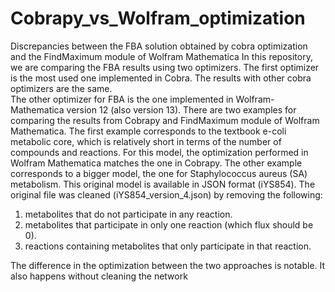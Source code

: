 # Cobrapy_vs_Wolfram_optimization
Discrepancies between the FBA solution obtained by cobra optimization and the FindMaximum module of Wolfram Mathematica
In this repository, we are comparing the FBA results using two optimizers. The first optimizer is the most used one implemented in Cobra. 
The results with other cobra optimizers are the same.  
The other optimizer for FBA is the one implemented in Wolfram-Mathematica version 12 (also version 13). 
There are two examples for comparing the results from Cobrapy and FindMaximum module of Wolfram Mathematica.
The first example corresponds to the textbook e-coli metabolic core, which is relatively short in terms of the number of compounds and reactions. 
For this model, the optimization performed in Wolfram Mathematica matches the one in Cobrapy. 
The other example corresponds to a bigger model, the one for Staphylococcus aureus (SA) metabolism.
This original model is available in JSON format (iYS854). 
The original file was cleaned (iYS854_version_4.json) by removing the following:
1) metabolites that do not participate in any reaction.
2) metabolites that participate in only one reaction (which flux should be 0).
3) reactions containing metabolites that only participate in that reaction.


The difference in the optimization between the two approaches is notable.
It also happens without cleaning the network
